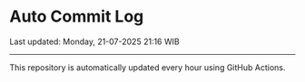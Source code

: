 # Auto Commit Log

Last updated: Monday, 21-07-2025 21:16 WIB

---

This repository is automatically updated every hour using GitHub Actions.
